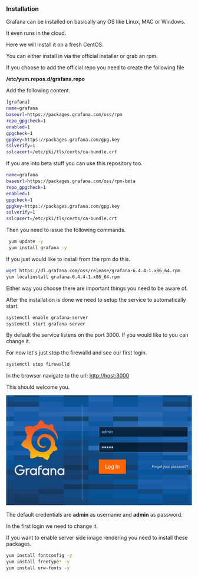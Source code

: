### Installation

Grafana can be installed on basically any OS like Linux, MAC or Windows.

It even runs in the cloud.

Here we will install it on a fresh CentOS.

You can either install in via the official installer or grab an rpm.

If you choose to add the official repo you need to create the following file

**/etc/yum.repos.d/grafana.repo**

Add the following content.

``` bash
[grafana] 
name=grafana
baseurl=https://packages.grafana.com/oss/rpm
repo_gpgcheck=1 
enabled=1 
gpgcheck=1 
gpgkey=https://packages.grafana.com/gpg.key 
sslverify=1
sslcacert=/etc/pki/tls/certs/ca-bundle.crt
```

If you are into beta stuff you can use this repository too.

``` bash
name=grafana
baseurl=https://packages.grafana.com/oss/rpm-beta
repo_gpgcheck=1
enabled=1
gpgcheck=1
gpgkey=https://packages.grafana.com/gpg.key
sslverify=1
sslcacert=/etc/pki/tls/certs/ca-bundle.crt
```

Then you need to issue the following commands.

``` bash
 yum update -y 
 yum install grafana -y
 ```

If you just would like to install from the rpm do this.

``` bash
wget https://dl.grafana.com/oss/release/grafana-6.4.4-1.x86_64.rpm
yum localinstall grafana-6.4.4-1.x86_64.rpm
```

Either way you choose there are important things you need to be aware of.

After the installation is done we need to setup the service to automatically start.

``` bash
systemctl enable grafana-server
systemctl start grafana-server
```

By default the service listens on the port 3000. If you would like to you can change it.

For now let's just stop the firewalld and see our first login.

``` bash
systemctl stop firewalld
```

In the browser navigate to the url: [http://host:3000](http://host:3000)

This should welcome you.

![login](./pics/login.PNG)

The default credentials are **admin** as username and **admin** as password.

In the first login we need to change it.

If you want to enable server side image rendering you need to install these packages.

``` bash
yum install fontconfig -y 
yum install freetype* -y 
yum install urw-fonts -y 
```